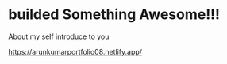 # builded Something Awesome!!!
About my self introduce to you

https://arunkumarportfolio08.netlify.app/
